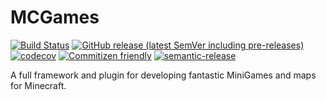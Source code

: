 # MCGames

[![Build Status](https://github.com/Silthus/MCGames/workflows/Build/badge.svg)](../../actions?query=workflow%3ABuild)
[![GitHub release (latest SemVer including pre-releases)](https://img.shields.io/github/v/release/Silthus/MCGames?include_prereleases&label=release)](../../releases)
[![codecov](https://codecov.io/gh/Silthus/MCGames/branch/master/graph/badge.svg)](https://codecov.io/gh/Silthus/MCGames)
[![Commitizen friendly](https://img.shields.io/badge/commitizen-friendly-brightgreen.svg)](http://commitizen.github.io/cz-cli/)
[![semantic-release](https://img.shields.io/badge/%20%20%F0%9F%93%A6%F0%9F%9A%80-semantic--release-e10079.svg)](https://github.com/semantic-release/semantic-release)

A full framework and plugin for developing fantastic MiniGames and maps for Minecraft.